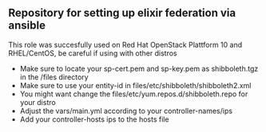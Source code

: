 ## Repository for setting up elixir federation via ansible

This role was succesfully used on Red Hat OpenStack Plattform 10 and RHEL/CentOS, be careful if using with other distros

* Make sure to locate your sp-cert.pem and sp-key.pem as shibboleth.tgz in the /files directory
* Make sure to use your entity-id in files/etc/shibboleth/shibboleth2.xml
* You might want change the files/etc/yum.repos.d/shibboleth.repo for your distro
* Adjust the vars/main.yml according to your controller-names/ips
* Add your controller-hosts ips to the hosts file
